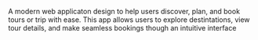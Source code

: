 A modern web applicaton design to help users discover, plan, and book tours or trip with ease. This app allows users to explore destintations, view tour details, and make seamless bookings though an intuitive interface
